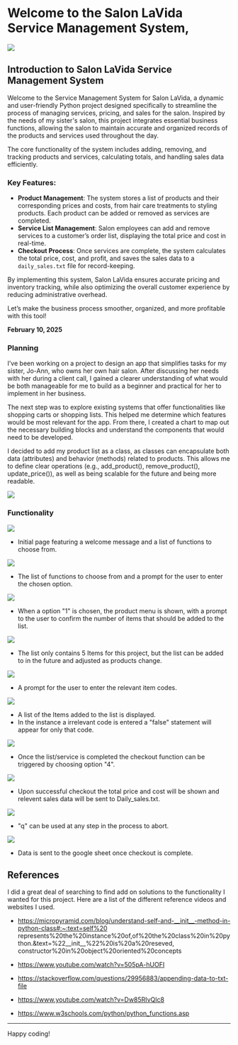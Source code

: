 # Welcome to the Salon LaVida Service Management System, #

<img src="./assets/mockup.png">

## Introduction to Salon LaVida Service Management System

Welcome to the Service Management System for Salon LaVida, a dynamic and user-friendly Python project designed specifically to streamline the process of managing services, pricing, and sales for the salon. Inspired by the needs of my sister's salon, this project integrates essential business functions, allowing the salon to maintain accurate and organized records of the products and services used throughout the day.

The core functionality of the system includes adding, removing, and tracking products and services, calculating totals, and handling sales data efficiently.

### Key Features:
- **Product Management**: The system stores a list of products and their corresponding prices and costs, from hair care treatments to styling products. Each product can be added or                        removed as services are completed.
- **Service List Management**: Salon employees can add and remove services to a customer’s order list, displaying the total price and cost in real-time.
- **Checkout Process**: Once services are complete, the system calculates the total price, cost, and profit, and saves the sales data to a `daily_sales.txt` file for record-keeping.


By implementing this system, Salon LaVida ensures accurate pricing and
inventory tracking, while also optimizing the overall customer experience
by reducing administrative overhead.

Let’s make the business process smoother, organized, and more profitable
with this tool!

 **February 10, 2025**
### Planning

I’ve been working on a project to design an app that simplifies tasks for my sister, Jo-Ann, who owns her own hair salon. After discussing her needs with her during a client call, I gained a clearer understanding of what would be both manageable for me to build as a beginner and practical for her to implement in her business.

The next step was to explore existing systems that offer functionalities like shopping carts or shopping lists. This helped me determine which features would be most relevant for the app. From there, I created a chart to map out the necessary building blocks and understand the components that would need to be developed.

I decided to add my product list as a class, as classes can encapsulate both data (attributes) and behavior (methods) related to products. This allows me to define clear operations (e.g., add_product(), remove_product(), update_price()), as well as being scalable for the future and being more readable.


<img src="./assets/lucid_chart.png">


### Functionality

<img src="./assets/initial_page.png">

- Initial page featuring a welcome message and a list of functions to choose from.

<img src="./assets/function_menu.png">

- The list of functions to choose from and a prompt for the user to enter the chosen option.

<img src="./assets/product_menu.png">

- When a option "1" is chosen, the product menu is shown, with a prompt to the user to
confirm the number of items that should be added to the list.

<img src="./assets/choose_total_menu_items_to_add.png">

- The list only contains 5 Items for this project, but the list can be
added to in the future and adjusted as products change.

<img src="./assets/enter_product_codes_to_add.png">

- A prompt for the user to enter the relevant item codes.

<img src="./assets/list_items_added.png">

- A list of the Items added to the list is displayed.
- In the instance a irrelevant code is entered a "false" statement will appear for only that code.

<img src="./assets/checkout_after_service_completed.png">

- Once the list/service is completed the checkout function can be triggered by choosing option "4".

<img src="./assets/total_cos_total_price_basket_reset.png">

- Upon successful checkout the total price and cost will be shown and relevent sales data will be sent to Daily_sales.txt.

<img src="./assets/q_for_quit.png">

- "q" can be used at any step in the process to abort.

<img src="./assets/googlesheet.png">

- Data is sent to the google sheet once checkout is complete.


## References

I did a great deal of searching to find add on solutions to the functionality I wanted for this project. Here are a list of the different reference videos and websites I used.

- https://micropyramid.com/blog/understand-self-and-__init__-method-in-python-class#:~:text=self%20
    represents%20the%20instance%20of,of%20the%20class%20in%20python.&text=%22__init__%22%20is%20a%20reseved,
    constructor%20in%20object%20oriented%20concepts

- https://www.youtube.com/watch?v=505pA-hUOFI

- https://stackoverflow.com/questions/29956883/appending-data-to-txt-file

- https://www.youtube.com/watch?v=Dw85RIvQlc8


- https://www.w3schools.com/python/python_functions.asp
---

Happy coding!
